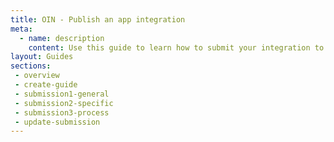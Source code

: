 ```yaml
---
title: OIN - Publish an app integration
meta:
  - name: description
    content: Use this guide to learn how to submit your integration to Okta for publication in the Okta Integration Network.
layout: Guides
sections:
 - overview
 - create-guide
 - submission1-general
 - submission2-specific
 - submission3-process
 - update-submission
---
```

